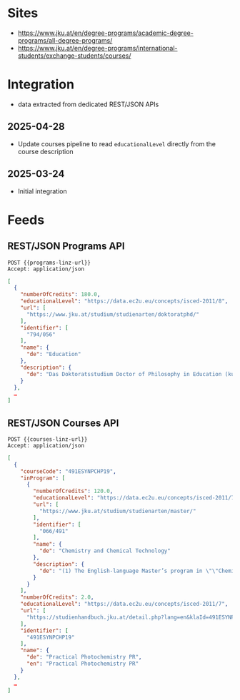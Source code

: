# Sites

* https://www.jku.at/en/degree-programs/academic-degree-programs/all-degree-programs/
* https://www.jku.at/en/degree-programs/international-students/exchange-students/courses/

# Integration

* data extracted from dedicated REST/JSON APIs

## 2025-04-28

* Update courses pipeline to read `educationalLevel` directly from the course description

## 2025-03-24

* Initial integration

# Feeds

## REST/JSON Programs API

```http
POST {{programs-linz-url}}
Accept: application/json
```

```json
[
  {
    "numberOfCredits": 180.0,
    "educationalLevel": "https://data.ec2u.eu/concepts/isced-2011/8",
    "url": [
      "https://www.jku.at/studium/studienarten/doktoratphd/"
    ],
    "identifier": [
      "794/056"
    ],
    "name": {
      "de": "Education"
    },
    "description": {
      "de": "Das Doktoratsstudium Doctor of Philosophy in Education (kurz: PhD in Education) …"
    }
  },
  …
]
```

## REST/JSON Courses API

```http
POST {{courses-linz-url}}
Accept: application/json
```

```json
[
  {
    "courseCode": "491ESYNPCHP19",
    "inProgram": [
      {
        "numberOfCredits": 120.0,
        "educationalLevel": "https://data.ec2u.eu/concepts/isced-2011/7",
        "url": [
          "https://www.jku.at/studium/studienarten/master/"
        ],
        "identifier": [
          "066/491"
        ],
        "name": {
          "de": "Chemistry and Chemical Technology"
        },
        "description": {
          "de": "(1) The English-language Master’s program in \"\"Chemistry and Chemical Technology\"\" at the Faculty…"
        }
      }
    ],
    "numberOfCredits": 2.0,
    "educationalLevel": "https://data.ec2u.eu/concepts/isced-2011/7",
    "url": [
      "https://studienhandbuch.jku.at/detail.php?lang=en&klaId=491ESYNPCHP19"
    ],
    "identifier": [
      "491ESYNPCHP19"
    ],
    "name": {
      "de": "Practical Photochemistry PR",
      "en": "Practical Photochemistry PR"
    }
  },
  …
]
```


